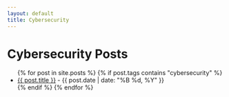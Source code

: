 ```yaml
---
layout: default
title: Cybersecurity
---
```


<h1>Cybersecurity Posts</h1>
<ul>
  {% for post in site.posts %}
    {% if post.tags contains "cybersecurity" %}
      <li><a href="{{ post.url }}">{{ post.title }}</a> - {{ post.date | date: "%B %d, %Y" }}</li>
    {% endif %}
  {% endfor %}
</ul>
